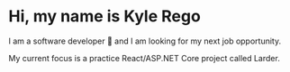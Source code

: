# Hi, my name is Kyle Rego

I am a software developer 🙂 and I am looking for my next job opportunity.

My current focus is a practice React/ASP.NET Core project called Larder.